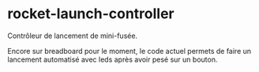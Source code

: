 # rocket-launch-controller

Contrôleur de lancement de mini-fusée.

Encore sur breadboard pour le moment, le code actuel permets de faire un lancement automatisé avec leds après avoir pesé sur un bouton.
